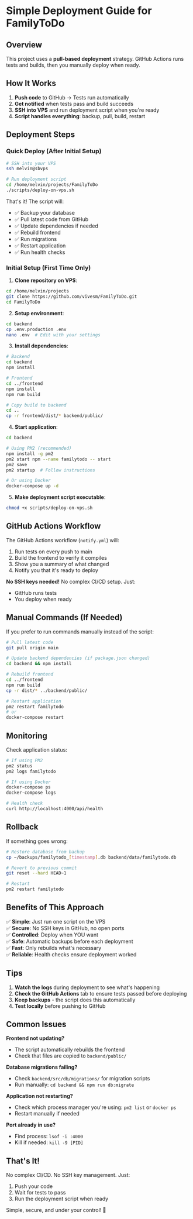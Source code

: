 # Simple Deployment Guide for FamilyToDo

## Overview
This project uses a **pull-based deployment** strategy. GitHub Actions runs tests and builds, then you manually deploy when ready.

## How It Works

1. **Push code** to GitHub → Tests run automatically
2. **Get notified** when tests pass and build succeeds  
3. **SSH into VPS** and run deployment script when you're ready
4. **Script handles everything**: backup, pull, build, restart

## Deployment Steps

### Quick Deploy (After Initial Setup)
```bash
# SSH into your VPS
ssh melvin@sbvps

# Run deployment script
cd /home/melvin/projects/FamilyToDo
./scripts/deploy-on-vps.sh
```

That's it! The script will:
- ✅ Backup your database
- ✅ Pull latest code from GitHub
- ✅ Update dependencies if needed
- ✅ Rebuild frontend
- ✅ Run migrations
- ✅ Restart application
- ✅ Run health checks

### Initial Setup (First Time Only)

1. **Clone repository on VPS**:
```bash
cd /home/melvin/projects
git clone https://github.com/vivesm/FamilyToDo.git
cd FamilyToDo
```

2. **Setup environment**:
```bash
cd backend
cp .env.production .env
nano .env  # Edit with your settings
```

3. **Install dependencies**:
```bash
# Backend
cd backend
npm install

# Frontend  
cd ../frontend
npm install
npm run build

# Copy build to backend
cd ..
cp -r frontend/dist/* backend/public/
```

4. **Start application**:
```bash
cd backend

# Using PM2 (recommended)
npm install -g pm2
pm2 start npm --name familytodo -- start
pm2 save
pm2 startup  # Follow instructions

# Or using Docker
docker-compose up -d
```

5. **Make deployment script executable**:
```bash
chmod +x scripts/deploy-on-vps.sh
```

## GitHub Actions Workflow

The GitHub Actions workflow (`notify.yml`) will:
1. Run tests on every push to main
2. Build the frontend to verify it compiles
3. Show you a summary of what changed
4. Notify you that it's ready to deploy

**No SSH keys needed!** No complex CI/CD setup. Just:
- GitHub runs tests
- You deploy when ready

## Manual Commands (If Needed)

If you prefer to run commands manually instead of the script:

```bash
# Pull latest code
git pull origin main

# Update backend dependencies (if package.json changed)
cd backend && npm install

# Rebuild frontend
cd ../frontend
npm run build
cp -r dist/* ../backend/public/

# Restart application
pm2 restart familytodo
# or
docker-compose restart
```

## Monitoring

Check application status:
```bash
# If using PM2
pm2 status
pm2 logs familytodo

# If using Docker
docker-compose ps
docker-compose logs

# Health check
curl http://localhost:4000/api/health
```

## Rollback

If something goes wrong:

```bash
# Restore database from backup
cp ~/backups/familytodo_[timestamp].db backend/data/familytodo.db

# Revert to previous commit
git reset --hard HEAD~1

# Restart
pm2 restart familytodo
```

## Benefits of This Approach

✅ **Simple**: Just run one script on the VPS  
✅ **Secure**: No SSH keys in GitHub, no open ports  
✅ **Controlled**: Deploy when YOU want  
✅ **Safe**: Automatic backups before each deployment  
✅ **Fast**: Only rebuilds what's necessary  
✅ **Reliable**: Health checks ensure deployment worked  

## Tips

1. **Watch the logs** during deployment to see what's happening
2. **Check the GitHub Actions** tab to ensure tests passed before deploying
3. **Keep backups** - the script does this automatically
4. **Test locally** before pushing to GitHub

## Common Issues

**Frontend not updating?**
- The script automatically rebuilds the frontend
- Check that files are copied to `backend/public/`

**Database migrations failing?**
- Check `backend/src/db/migrations/` for migration scripts
- Run manually: `cd backend && npm run db:migrate`

**Application not restarting?**
- Check which process manager you're using: `pm2 list` or `docker ps`
- Restart manually if needed

**Port already in use?**
- Find process: `lsof -i :4000`
- Kill if needed: `kill -9 [PID]`

## That's It!

No complex CI/CD. No SSH key management. Just:
1. Push your code
2. Wait for tests to pass
3. Run the deployment script when ready

Simple, secure, and under your control! 🚀